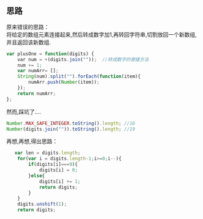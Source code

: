 
## 思路

原来错误的思路：<br>
将给定的数组元素连接起来,然后转成数字加1,再转回字符串,切割放回一个新数组,并且返回该新数组.
```javascript
var plusOne = function(digits) {
    var num = +(digits.join(""));  //转成数字的便捷方法
    num += 1;
    var numArr= [];
    String(num).split("").forEach(function(item){
        numArr.push(Number(item));
    });
    return numArr;
};
```
然而,踩坑了....
```javascript
Number.MAX_SAFE_INTEGER.toString().length; //16
Number(digits.join("")).toString().length; //19
```

再想,再想,得出思路：
```javascript
   var len = digits.length;
    for(var i = digits.length-1;i>=0;i--){
        if(digits[i]===9){
            digits[i] = 0;
        }else{
            digits[i] += 1;
            return digits;
        }
    }
    digits.unshift(1);
    return digits;
```
